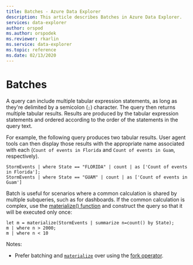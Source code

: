 ```yaml
---
title: Batches - Azure Data Explorer
description: This article describes Batches in Azure Data Explorer.
services: data-explorer
author: orspod
ms.author: orspodek
ms.reviewer: rkarlin
ms.service: data-explorer
ms.topic: reference
ms.date: 02/13/2020
---
```

# Batches

A query can include multiple tabular expression statements, as long as they're delimited by a semicolon (`;`) character. The query then returns multiple
tabular results. Results are produced by the tabular expression statements and ordered according to the order of the statements in the query text.

For example, the following query produces two tabular results. User agent tools
can then display those results with the appropriate name associated with each
(`Count of events in Florida` and `Count of events in Guam`, respectively).

```kusto
StormEvents | where State == "FLORIDA" | count | as ['Count of events in Florida'];
StormEvents | where State == "GUAM" | count | as ['Count of events in Guam']
```

Batch is useful for scenarios where a common calculation is shared by multiple subqueries, such as for dashboards. If the common
calculation is complex, use the [materialize() function](./materializefunction.md) and construct the query so that
it will be executed only once:

```kusto
let m = materialize(StormEvents | summarize n=count() by State);
m | where n > 2000;
m | where n < 10
```

Notes:
* Prefer batching and [`materialize`](materializefunction.md) over using the [fork operator](forkoperator.md).
